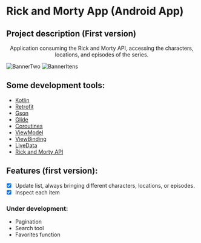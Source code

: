 # Rick and Morty App (Android App)
## Project description (First version)
<p align="center">Application consuming the Rick and Morty API, accessing the characters, locations, and episodes of the series.</p>

![BannerTwo](https://user-images.githubusercontent.com/90936908/149635705-e48aaa9c-dbe8-4598-b45c-1e8b20eee757.jpg)
![BannerItens](https://user-images.githubusercontent.com/90936908/149635712-f6396427-29f8-441e-a5b1-d2d80cb9e095.jpg)

## Some development tools:

- [Kotlin](https://kotlinlang.org/)
- [Retrofit](https://square.github.io/retrofit/)
- [Gson](https://github.com/google/gson)
- [Glide](https://github.com/bumptech/glide)
- [Coroutines](https://developer.android.com/kotlin/coroutines)
- [ViewModel](https://developer.android.com/topic/libraries/architecture/viewmodel)
- [ViewBinding](https://developer.android.com/topic/libraries/view-binding)
- [LiveData](https://developer.android.com/topic/libraries/architecture/livedata)
- [Rick and Morty API](https://rickandmortyapi.com/)

## Features (first version):

- [x] Update list, always bringing different characters, locations, or episodes.
- [x] Inspect each item

### Under development:

- Pagination
- Search tool
- Favorites function


